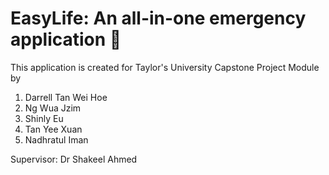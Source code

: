 # EasyLife: An all-in-one emergency application 👋

This application is created for Taylor's University Capstone Project Module by 

1. Darrell Tan Wei Hoe
2. Ng Wua Jzim
3. Shinly Eu
4. Tan Yee Xuan
5. Nadhratul Iman

Supervisor: Dr Shakeel Ahmed

## 



